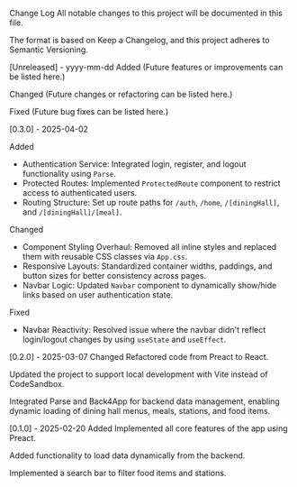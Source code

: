 Change Log
All notable changes to this project will be documented in this file.

The format is based on Keep a Changelog, and this project adheres to Semantic Versioning.

[Unreleased] - yyyy-mm-dd
Added
(Future features or improvements can be listed here.)

Changed
(Future changes or refactoring can be listed here.)

Fixed
(Future bug fixes can be listed here.)


[0.3.0] - 2025-04-02

Added
- Authentication Service: Integrated login, register, and logout functionality using `Parse`.
- Protected Routes: Implemented `ProtectedRoute` component to restrict access to authenticated users.
- Routing Structure: Set up route paths for `/auth`, `/home`, `/[diningHall]`, and `/[diningHall]/[meal]`.

Changed
- Component Styling Overhaul: Removed all inline styles and replaced them with reusable CSS classes via `App.css`.
- Responsive Layouts: Standardized container widths, paddings, and button sizes for better consistency across pages.
- Navbar Logic: Updated `Navbar` component to dynamically show/hide links based on user authentication state.

Fixed
- Navbar Reactivity: Resolved issue where the navbar didn't reflect login/logout changes by using `useState` and `useEffect`.


[0.2.0] - 2025-03-07
Changed
Refactored code from Preact to React.

Updated the project to support local development with Vite instead of CodeSandbox.

Integrated Parse and Back4App for backend data management, enabling dynamic loading of dining hall menus, meals, stations, and food items.

[0.1.0] - 2025-02-20
Added
Implemented all core features of the app using Preact.

Added functionality to load data dynamically from the backend.

Implemented a search bar to filter food items and stations.
